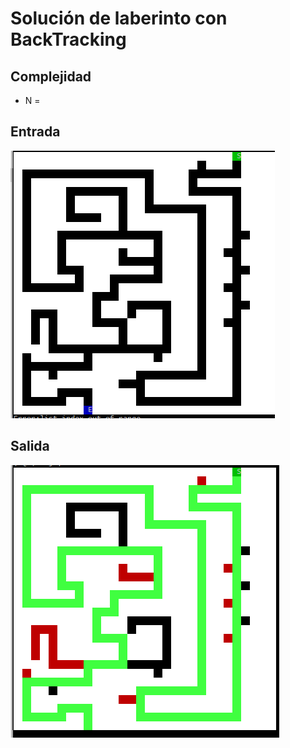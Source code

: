 # Solución de laberinto con BackTracking

## Complejidad
- N = 
## Entrada
![Entrada](Entrada.PNG)
## Salida
![Salida](salida.PNG)
